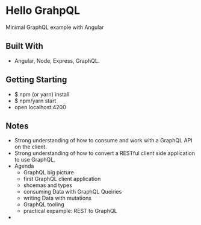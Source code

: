 # Hello GrahpQL
Minimal GraphQL example with Angular

## Built With
- Angular, Node, Express, GraphQL.

## Getting Starting
- $ npm (or yarn) install
- $ npm/yarn start
- open localhost:4200

## Notes
- Strong understanding of how to consume and work with a GraphQL API on the client.
- Strong understanding of how to convert a RESTful client side application to use GraphQL.
- Agenda
  - GraphQL big picture
  - first GraphQL client application
  - shcemas and types
  - consuming Data with GraphQL Queiries
  - writing Data with mutations
  - GraphQL tooling
  - practical expample: REST to GraphQL
- 
